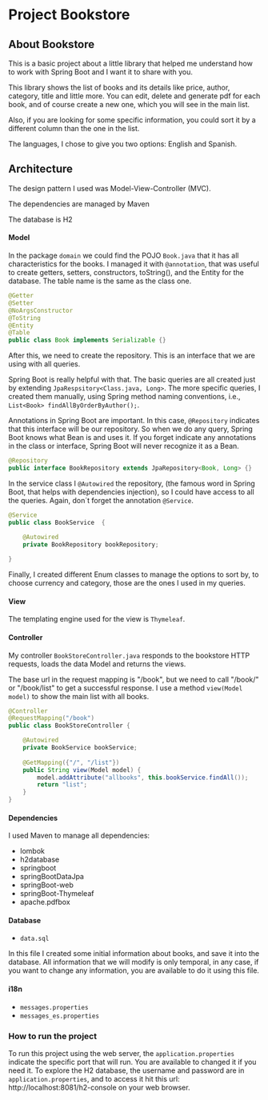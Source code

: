 # Project Bookstore
## About Bookstore

This is a basic project about a little library that helped me understand how to work with Spring Boot and I want it to share with you.

This library shows the list of books and its details like price, author, category, title and little more. 
You can edit, delete and generate pdf for each book, and of course create a new one, which you will see in the main list.

Also, if you are looking for some specific information, you could sort it by a different column than the one in the list.

The languages, I chose to give you two options: English and Spanish.

## Architecture

The design pattern I used was Model-View-Controller (MVC).

The dependencies are managed by Maven

The database is H2


#### Model
  
In the package `domain` we could find the POJO `Book.java` that it has all characteristics for the books.
I managed it with `@annotation`, that was useful to create getters, setters, constructors, toString(), and the Entity for the database.
The table name is the same as the class one.

```Java
@Getter
@Setter
@NoArgsConstructor
@ToString
@Entity
@Table
public class Book implements Serializable {}
```
After this, we need to create the repository. This is an interface that we are using with all queries. 

Spring Boot is really helpful with that. The basic queries are all created just by extending `JpaRespsitory<Class.java, Long>`. The more specific queries, I created them manually, using Spring method naming conventions, i.e., `List<Book> findAllByOrderByAuthor();`.

Annotations in Spring Boot are important. In this case, `@Repository` indicates that this interface will be our repository. So when we do any query, Spring Boot knows what Bean is and uses it. If you forget indicate any annotations in the class or interface, Spring Boot will never recognize it as a Bean.

```Java
@Repository
public interface BookRepository extends JpaRepository<Book, Long> {}
```

In the service class I  `@Autowired` the repository, (the famous word in Spring Boot, that helps with dependencies injection), so  I could have access to all the queries.
Again, don´t forget the annotation `@Service`.

```Java
@Service
public class BookService  {

    @Autowired
    private BookRepository bookRepository;
    
}
```

Finally, I created different Enum classes to manage the options to sort by, to choose currency and category, those are the ones I used in my queries.

#### View

The templating engine used for the view is `Thymeleaf`. 


#### Controller

My controller `BookStoreController.java` responds to the bookstore HTTP requests, loads the data Model and returns the views.

The base url in the request mapping is "/book", but we need to call "/book/" or "/book/list" to get a successful response.
I use a method `view(Model model)` to show the main list with all books.

```Java
@Controller
@RequestMapping("/book")
public class BookStoreController {

    @Autowired
    private BookService bookService;
    
    @GetMapping({"/", "/list"})
    public String view(Model model) {
        model.addAttribute("allbooks", this.bookService.findAll());
        return "list";
    }
}
```

#### Dependencies

I used Maven to manage all dependencies:
- lombok
- h2database
- springboot
- springBootDataJpa
- springBoot-web
- springBoot-Thymeleaf
- apache.pdfbox
 
#### Database

 - `data.sql`
 
 In this file I created some initial information about books, and save it into the database. 
 All information that we will modify is only temporal, in any case, if you want to change any information, you are available to do it using this file.

#### i18n

- `messages.properties`
- `messages_es.properties`

### How to run the project

To run this project using the web server, the `application.properties` indicate the specific port that will run.
You are available to changed it if you need it.
To explore the H2 database, the username and password are in `application.properties`, and to access it hit this url: http://localhost:8081/h2-console on your web browser.



